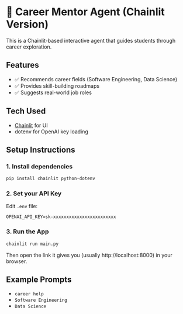 # 💼 Career Mentor Agent (Chainlit Version)

This is a Chainlit-based interactive agent that guides students through career exploration.

## Features
- ✅ Recommends career fields (Software Engineering, Data Science)
- ✅ Provides skill-building roadmaps
- ✅ Suggests real-world job roles

## Tech Used
- [Chainlit](https://www.chainlit.io/) for UI
- dotenv for OpenAI key loading

## Setup Instructions

### 1. Install dependencies
```bash
pip install chainlit python-dotenv
```

### 2. Set your API Key
Edit `.env` file:
```
OPENAI_API_KEY=sk-xxxxxxxxxxxxxxxxxxxxxxxx
```

### 3. Run the App
```bash
chainlit run main.py
```

Then open the link it gives you (usually http://localhost:8000) in your browser.

## Example Prompts
- `career help`
- `Software Engineering`
- `Data Science`
